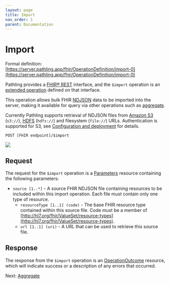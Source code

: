 ```yaml
---
layout: page
title: Import
nav_order: 1
parent: Documentation
---
```


# Import

Formal definition:
[https://server.pathling.app/fhir/OperationDefinition/import-0](https://server.pathling.app/fhir/OperationDefinition/import-0)

Pathling provides a [FHIR&reg; REST](https://www.hl7.org/fhir/http.html)
interface, and the `$import` operation is an
[extended operation](https://www.hl7.org/fhir/operations.html) defined on that
interface.

This operation allows bulk FHIR [NDJSON](http://ndjson.org/) data to be imported
into the server, making it available for query via other operations such as
[aggregate](./aggregate.html).

Currently Pathling supports retrieval of NDJSON files from
[Amazon S3](https://aws.amazon.com/s3/) (`s3://`),
[HDFS](https://hadoop.apache.org/docs/r1.2.1/hdfs_design.html) (`hdfs://`) and
filesystem (`file://`) URLs. Authentication is supported for S3, see
[Configuration and deployment](./deployment.html) for details.

```
POST [FHIR endpoint]/$import
```

<img src="/images/import.png" 
     srcset="/images/import@2x.png 2x, /images/import.png 1x"/>

## Request

The request for the `$import` operation is a
[Parameters](https://hl7.org/fhir/parameters.html) resource containing the
following parameters:

- `source [1..*]` - A source FHIR NDJSON file containing resources to be
  included within this import operation. Each file must contain only one type of
  resource.
  - `resourceType [1..1] (code)` - The base FHIR resource type contained within
    this source file. Code must be a member of
    [http://hl7.org/fhir/ValueSet/resource-types](http://hl7.org/fhir/ValueSet/resource-types).
  - `url [1..1] (uri)` - A URL that can be used to retrieve this source file.

## Response

The response from the `$import` operation is an
[OperationOutcome](https://hl7.org/fhir/operationoutcome.html) resource, which
will indicate success or a description of any errors that occurred.

Next: [Aggregate](./aggregate.html)
